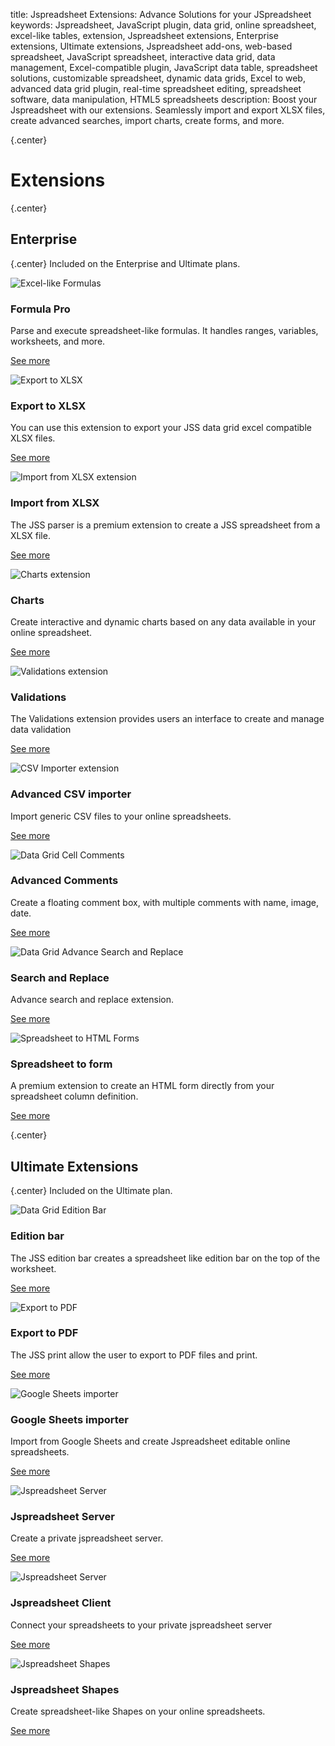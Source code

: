 title: Jspreadsheet Extensions: Advance Solutions for your JSpreadsheet
keywords: Jspreadsheet, JavaScript plugin, data grid, online spreadsheet, excel-like tables, extension, Jspreadsheet extensions, Enterprise extensions, Ultimate extensions, Jspreadsheet add-ons, web-based spreadsheet, JavaScript spreadsheet, interactive data grid, data management, Excel-compatible plugin, JavaScript data table, spreadsheet solutions, customizable spreadsheet, dynamic data grids, Excel to web, advanced data grid plugin, real-time spreadsheet editing, spreadsheet software, data manipulation, HTML5 spreadsheets
description: Boost your Jspreadsheet with our extensions. Seamlessly import and export XLSX files, create advanced searches, import charts, create forms, and more.

{.center}
# Extensions

{.center}
## Enterprise

{.center}
Included on the Enterprise and Ultimate plans.


<div class="posts">
<div>

![Excel-like Formulas](img/data-grid/formulas-pro.svg)

### Formula Pro


Parse and execute spreadsheet-like formulas. It handles ranges, variables, worksheets, and more.

[See more](/products/formulas)

</div><div>

![Export to XLSX](img/data-grid/export-to-xlsx.svg)

### Export to XLSX


You can use this extension to export your JSS data grid excel compatible XLSX files.

[See more](/products/export-to-xlsx)

</div><div>

![Import from XLSX extension](img/data-grid/import-from-xlsx.svg)

### Import from XLSX


The JSS parser is a premium extension to create a JSS spreadsheet from a XLSX file.

[See more](/products/import-from-xlsx)

</div><div>

![Charts extension](img/data-grid/charts.svg)

### Charts


Create interactive and dynamic charts based on any data available in your online spreadsheet.

[See more](/products/charts)

</div><div>

![Validations extension](img/data-grid/validations.svg)

### Validations


The Validations extension provides users an interface to create and manage data validation

[See more](/products/validations)

</div><div>

![CSV Importer extension](img/data-grid/csv-importer.svg)

### Advanced CSV importer


Import generic CSV files to your online spreadsheets.

[See more](/products/csv-importer)

</div><div>

![Data Grid Cell Comments](img/data-grid/advanced-comments.svg)

### Advanced Comments

Create a floating comment box, with multiple comments with name, image, date.

[See more](/products/comments)

</div><div>

![Data Grid Advance Search and Replace](img/data-grid/search-and-replace.svg)

### Search and Replace

Advance search and replace extension.

[See more](/products/search)

</div><div>

![Spreadsheet to HTML Forms](img/data-grid/spreadsheet-to-form.svg)

### Spreadsheet to form

A premium extension to create an HTML form directly from your spreadsheet column definition.

[See more](/products/forms)

</div>
</div>


{.center}
## Ultimate Extensions

{.center}
Included on the Ultimate plan.


<div class="posts">
<div>

![Data Grid Edition Bar](img/data-grid/bar.svg)

### Edition bar

The JSS edition bar creates a spreadsheet like edition bar on the top of the worksheet.

[See more](/products/edition-bar)

</div><div>

![Export to PDF](img/data-grid/print.svg)

### Export to PDF

The JSS print allow the user to export to PDF files and print.

[See more](/products/export-to-pdf)

</div><div>

![Google Sheets importer](img/data-grid/google-sheets-importer.svg)

### Google Sheets importer

Import from Google Sheets and create Jspreadsheet editable online spreadsheets.

[See more](/products/import-from-google-sheets)

</div><div>

![Jspreadsheet Server](img/data-grid/server.svg)

### Jspreadsheet Server

Create a private jspreadsheet server.

[See more](/products/server)

</div><div>

![Jspreadsheet Server](img/data-grid/client.svg)

### Jspreadsheet Client

Connect your spreadsheets to your private jspreadsheet server

[See more](/products/client)

</div><div>

![Jspreadsheet Shapes](img/data-grid/shapes.svg)

### Jspreadsheet Shapes

Create spreadsheet-like Shapes on your online spreadsheets.

[See more](/products/shapes)

</div>
</div>